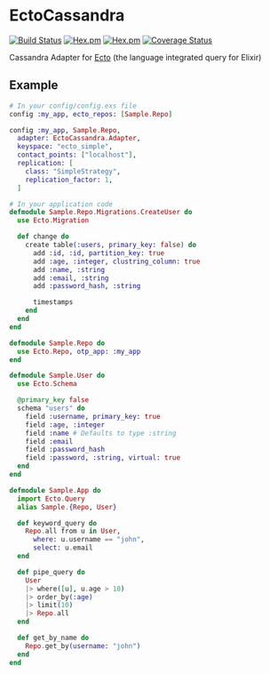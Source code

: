 # EctoCassandra

[![Build Status](https://travis-ci.org/cafebazaar/ecto-cassandra.svg?branch=master)](https://travis-ci.org/cafebazaar/ecto-cassandra)
[![Hex.pm](https://img.shields.io/hexpm/v/ecto_cassandra.svg?maxAge=2592000)](https://hex.pm/packages/ecto_cassandra)
[![Hex.pm](https://img.shields.io/hexpm/l/ecto_cassandra.svg?maxAge=2592000)](https://github.com/cafebazaar/ecto-cassandra/blob/master/LICENSE.md)
[![Coverage Status](https://coveralls.io/repos/github/cafebazaar/ecto-cassandra/badge.svg?branch=master)](https://coveralls.io/github/cafebazaar/ecto-cassandra?branch=master)

Cassandra Adapter for [Ecto](https://github.com/elixir-ecto/ecto) (the language integrated query for Elixir)

## Example

```elixir
# In your config/config.exs file
config :my_app, ecto_repos: [Sample.Repo]

config :my_app, Sample.Repo,
  adapter: EctoCassandra.Adapter,
  keyspace: "ecto_simple",
  contact_points: ["localhost"],
  replication: [
    class: "SimpleStrategy",
    replication_factor: 1,
  ]

# In your application code
defmodule Sample.Repo.Migrations.CreateUser do
  use Ecto.Migration

  def change do
    create table(:users, primary_key: false) do
      add :id, :id, partition_key: true
      add :age, :integer, clustring_column: true
      add :name, :string
      add :email, :string
      add :password_hash, :string

      timestamps
    end
  end
end

defmodule Sample.Repo do
  use Ecto.Repo, otp_app: :my_app
end

defmodule Sample.User do
  use Ecto.Schema

  @primary_key false
  schema "users" do
    field :username, primary_key: true
    field :age, :integer
    field :name # Defaults to type :string
    field :email
    field :password_hash
    field :password, :string, virtual: true
  end
end

defmodule Sample.App do
  import Ecto.Query
  alias Sample.{Repo, User}

  def keyword_query do
    Repo.all from u in User,
      where: u.username == "john",
      select: u.email
  end

  def pipe_query do
    User
    |> where([u], u.age > 10)
    |> order_by(:age)
    |> limit(10)
    |> Repo.all
  end

  def get_by_name do
    Repo.get_by(username: "john")
  end
end
```

